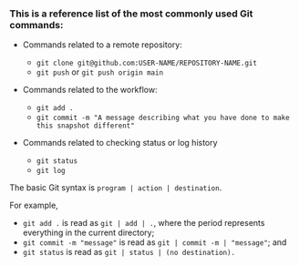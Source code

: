 ### This is a reference list of the most commonly used Git commands:

- Commands related to a remote repository:
    - `git clone git@github.com:USER-NAME/REPOSITORY-NAME.git`
    - `git push` or `git push origin main`

- Commands related to the workflow:
    - `git add .`
    - `git commit -m "A message describing what you have done to make this snapshot different"`

- Commands related to checking status or log history
    - `git status`
    - `git log`


The basic Git syntax is `program | action | destination`.

For example,
- `git add .` is read as `git | add | .`, where the period represents everything in the current directory;
- `git commit -m "message"` is read as `git | commit -m | "message"`; and
- `git status` is read as `git | status | (no destination).`